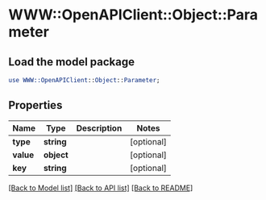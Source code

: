 # WWW::OpenAPIClient::Object::Parameter

## Load the model package
```perl
use WWW::OpenAPIClient::Object::Parameter;
```

## Properties
Name | Type | Description | Notes
------------ | ------------- | ------------- | -------------
**type** | **string** |  | [optional] 
**value** | **object** |  | [optional] 
**key** | **string** |  | [optional] 

[[Back to Model list]](../README.md#documentation-for-models) [[Back to API list]](../README.md#documentation-for-api-endpoints) [[Back to README]](../README.md)


